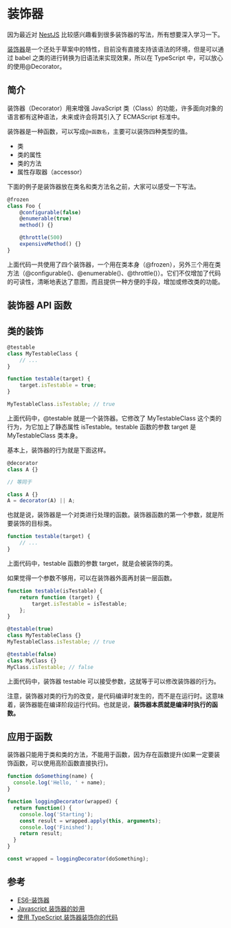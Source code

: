 # 装饰器

因为最近对 [NestJS](https://nestjs.bootcss.com/) 比较感兴趣看到很多装饰器的写法，所有想要深入学习一下。

[装饰器](https://es6.ruanyifeng.com/#docs/decorator)是一个还处于草案中的特性，目前没有直接支持该语法的环境，但是可以通过 babel 之类的进行转换为旧语法来实现效果，所以在 TypeScript 中，可以放心的使用@Decorator。

## 简介

装饰器（Decorator）用来增强 JavaScript 类（Class）的功能，许多面向对象的语言都有这种语法，未来或许会将其引入了 ECMAScript 标准中。

装饰器是一种函数，可以写成`@+函数名`，主要可以装饰四种类型的值。

-   类
-   类的属性
-   类的方法
-   属性存取器（accessor）

下面的例子是装饰器放在类名和类方法名之前，大家可以感受一下写法。

```ts
@frozen
class Foo {
    @configurable(false)
    @enumerable(true)
    method() {}

    @throttle(500)
    expensiveMethod() {}
}
```

上面代码一共使用了四个装饰器，一个用在类本身（@frozen），另外三个用在类方法（@configurable()、@enumerable()、@throttle()）。它们不仅增加了代码的可读性，清晰地表达了意图，而且提供一种方便的手段，增加或修改类的功能。

## 装饰器 API 函数

## 类的装饰

```js
@testable
class MyTestableClass {
    // ...
}

function testable(target) {
    target.isTestable = true;
}

MyTestableClass.isTestable; // true
```

上面代码中，@testable 就是一个装饰器。它修改了 MyTestableClass 这个类的行为，为它加上了静态属性 isTestable。testable 函数的参数 target 是 MyTestableClass 类本身。

基本上，装饰器的行为就是下面这样。

```js
@decorator
class A {}

// 等同于

class A {}
A = decorator(A) || A;
```

也就是说，装饰器是一个对类进行处理的函数。装饰器函数的第一个参数，就是所要装饰的目标类。

```js
function testable(target) {
    // ...
}
```

上面代码中，testable 函数的参数 target，就是会被装饰的类。

如果觉得一个参数不够用，可以在装饰器外面再封装一层函数。

```js
function testable(isTestable) {
    return function (target) {
        target.isTestable = isTestable;
    };
}

@testable(true)
class MyTestableClass {}
MyTestableClass.isTestable; // true

@testable(false)
class MyClass {}
MyClass.isTestable; // false
```

上面代码中，装饰器 testable 可以接受参数，这就等于可以修改装饰器的行为。

注意，装饰器对类的行为的改变，是代码编译时发生的，而不是在运行时。这意味着，装饰器能在编译阶段运行代码。也就是说，**装饰器本质就是编译时执行的函数。**


## 应用于函数

装饰器只能用于类和类的方法，不能用于函数，因为存在函数提升(如果一定要装饰函数，可以使用高阶函数直接执行)。
``` js
function doSomething(name) {
  console.log('Hello, ' + name);
}

function loggingDecorator(wrapped) {
  return function() {
    console.log('Starting');
    const result = wrapped.apply(this, arguments);
    console.log('Finished');
    return result;
  }
}

const wrapped = loggingDecorator(doSomething);
```




## 参考

-   [ES6-装饰器](https://es6.ruanyifeng.com/#docs/decorator)
-   [Javascript 装饰器的妙用](https://juejin.cn/post/6844903635168526343)
-   [使用 TypeScript 装饰器装饰你的代码](https://juejin.cn/post/6844903876605280269)
